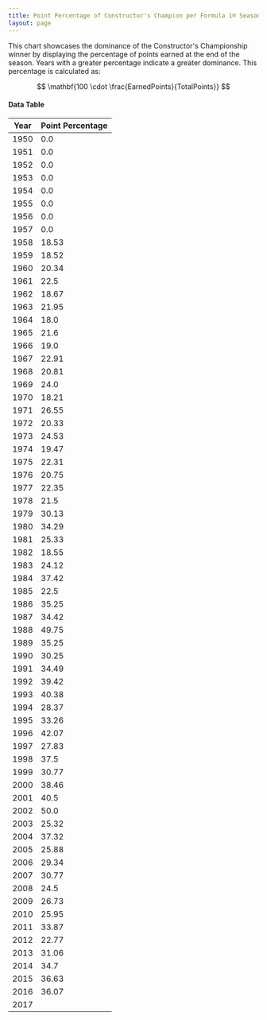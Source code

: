 ```yaml
---
title: Point Percentage of Constructor's Champion per Formula 1® Season
layout: page
---
```


<canvas id="chart" width="400" height="180"></canvas>
<script>
var data = {
    "datasets": [
        {
            "backgroundColor": "#f3a935",
            "borderColor": "#f68639",
            "borderWidth": 1,
            "data": [
                0.0,
                0.0,
                0.0,
                0.0,
                0.0,
                0.0,
                0.0,
                0.0,
                18.53,
                18.52,
                20.34,
                22.5,
                18.67,
                21.95,
                18.0,
                21.6,
                19.0,
                22.91,
                20.81,
                24.0,
                18.21,
                26.55,
                20.33,
                24.53,
                19.47,
                22.31,
                20.75,
                22.35,
                21.5,
                30.13,
                34.29,
                25.33,
                18.55,
                24.12,
                37.42,
                22.5,
                35.25,
                34.42,
                49.75,
                35.25,
                30.25,
                34.49,
                39.42,
                40.38,
                28.37,
                33.26,
                42.07,
                27.83,
                37.5,
                30.77,
                38.46,
                40.5,
                50.0,
                25.32,
                37.32,
                25.88,
                29.34,
                30.77,
                24.5,
                26.73,
                25.95,
                33.87,
                22.77,
                31.06,
                34.7,
                36.63,
                36.07
            ],
            "label": "Point Percentage"
        }
    ],
    "labels": [
        "1950",
        "1951",
        "1952",
        "1953",
        "1954",
        "1955",
        "1956",
        "1957",
        "1958",
        "1959",
        "1960",
        "1961",
        "1962",
        "1963",
        "1964",
        "1965",
        "1966",
        "1967",
        "1968",
        "1969",
        "1970",
        "1971",
        "1972",
        "1973",
        "1974",
        "1975",
        "1976",
        "1977",
        "1978",
        "1979",
        "1980",
        "1981",
        "1982",
        "1983",
        "1984",
        "1985",
        "1986",
        "1987",
        "1988",
        "1989",
        "1990",
        "1991",
        "1992",
        "1993",
        "1994",
        "1995",
        "1996",
        "1997",
        "1998",
        "1999",
        "2000",
        "2001",
        "2002",
        "2003",
        "2004",
        "2005",
        "2006",
        "2007",
        "2008",
        "2009",
        "2010",
        "2011",
        "2012",
        "2013",
        "2014",
        "2015",
        "2016",
        "2017"
    ]
};
var options = {
  legend: {
    display: false
  },
  scales: {
    xAxes: [{
      ticks: {
        beginAtZero: true,
        maxRotation: 180
      }
    }],
    yAxes: [{
      ticks: {
        beginAtZero: true
      }
    }]
  }
};
new Chart("chart", {
    data: data,
    type: 'bar',
    options: options
});
</script>

This chart showcases the dominance of the Constructor's Championship winner by displaying the percentage of points earned at the end of the season. Years with a greater percentage indicate a greater dominance. This percentage is calculated as:

$$ \mathbf{100 \cdot \frac{EarnedPoints}{TotalPoints}} $$

#### Data Table

| Year | Point Percentage |
|--|--|
| 1950 | 0.0 |
| 1951 | 0.0 |
| 1952 | 0.0 |
| 1953 | 0.0 |
| 1954 | 0.0 |
| 1955 | 0.0 |
| 1956 | 0.0 |
| 1957 | 0.0 |
| 1958 | 18.53 |
| 1959 | 18.52 |
| 1960 | 20.34 |
| 1961 | 22.5 |
| 1962 | 18.67 |
| 1963 | 21.95 |
| 1964 | 18.0 |
| 1965 | 21.6 |
| 1966 | 19.0 |
| 1967 | 22.91 |
| 1968 | 20.81 |
| 1969 | 24.0 |
| 1970 | 18.21 |
| 1971 | 26.55 |
| 1972 | 20.33 |
| 1973 | 24.53 |
| 1974 | 19.47 |
| 1975 | 22.31 |
| 1976 | 20.75 |
| 1977 | 22.35 |
| 1978 | 21.5 |
| 1979 | 30.13 |
| 1980 | 34.29 |
| 1981 | 25.33 |
| 1982 | 18.55 |
| 1983 | 24.12 |
| 1984 | 37.42 |
| 1985 | 22.5 |
| 1986 | 35.25 |
| 1987 | 34.42 |
| 1988 | 49.75 |
| 1989 | 35.25 |
| 1990 | 30.25 |
| 1991 | 34.49 |
| 1992 | 39.42 |
| 1993 | 40.38 |
| 1994 | 28.37 |
| 1995 | 33.26 |
| 1996 | 42.07 |
| 1997 | 27.83 |
| 1998 | 37.5 |
| 1999 | 30.77 |
| 2000 | 38.46 |
| 2001 | 40.5 |
| 2002 | 50.0 |
| 2003 | 25.32 |
| 2004 | 37.32 |
| 2005 | 25.88 |
| 2006 | 29.34 |
| 2007 | 30.77 |
| 2008 | 24.5 |
| 2009 | 26.73 |
| 2010 | 25.95 |
| 2011 | 33.87 |
| 2012 | 22.77 |
| 2013 | 31.06 |
| 2014 | 34.7 |
| 2015 | 36.63 |
| 2016 | 36.07 |
| 2017 |   |
